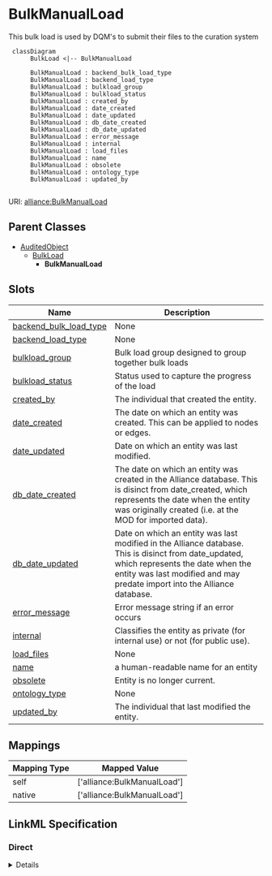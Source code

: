 # BulkManualLoad

This bulk load is used by DQM's to submit their files to the curation system


```mermaid
 classDiagram
      BulkLoad <|-- BulkManualLoad
      
      BulkManualLoad : backend_bulk_load_type
      BulkManualLoad : backend_load_type
      BulkManualLoad : bulkload_group
      BulkManualLoad : bulkload_status
      BulkManualLoad : created_by
      BulkManualLoad : date_created
      BulkManualLoad : date_updated
      BulkManualLoad : db_date_created
      BulkManualLoad : db_date_updated
      BulkManualLoad : error_message
      BulkManualLoad : internal
      BulkManualLoad : load_files
      BulkManualLoad : name
      BulkManualLoad : obsolete
      BulkManualLoad : ontology_type
      BulkManualLoad : updated_by
      

```



URI: [alliance:BulkManualLoad](http://alliancegenome.org/BulkManualLoad)


## Parent Classes

* [AuditedObject](AuditedObject.md)
    * [BulkLoad](BulkLoad.md)
        * **BulkManualLoad**




<!-- no inheritance hierarchy -->


## Slots

| Name | Description  |
| ---  | ---  |
| [backend_bulk_load_type](backend_bulk_load_type.md) | None |
| [backend_load_type](backend_load_type.md) | None |
| [bulkload_group](bulkload_group.md) | Bulk load group designed to group together bulk loads |
| [bulkload_status](bulkload_status.md) | Status used to capture the progress of the load |
| [created_by](created_by.md) | The individual that created the entity. |
| [date_created](date_created.md) | The date on which an entity was created. This can be applied to nodes or edges. |
| [date_updated](date_updated.md) | Date on which an entity was last modified. |
| [db_date_created](db_date_created.md) | The date on which an entity was created in the Alliance database.  This is disinct from date_created, which represents the date when the entity was originally created (i.e. at the MOD for imported data). |
| [db_date_updated](db_date_updated.md) | Date on which an entity was last modified in the Alliance database.  This is disinct from date_updated, which represents the date when the entity was last modified and may predate import into the Alliance database. |
| [error_message](error_message.md) | Error message string if an error occurs |
| [internal](internal.md) | Classifies the entity as private (for internal use) or not (for public use). |
| [load_files](load_files.md) | None |
| [name](name.md) | a human-readable name for an entity |
| [obsolete](obsolete.md) | Entity is no longer current. |
| [ontology_type](ontology_type.md) | None |
| [updated_by](updated_by.md) | The individual that last modified the entity. |


## Mappings

| Mapping Type | Mapped Value |
| ---  | ---  |
| self | ['alliance:BulkManualLoad'] |
| native | ['alliance:BulkManualLoad'] |




## LinkML Specification

<!-- TODO: investigate https://stackoverflow.com/questions/37606292/how-to-create-tabbed-code-blocks-in-mkdocs-or-sphinx -->

### Direct

<details>
```yaml
name: BulkManualLoad
description: This bulk load is used by DQM's to submit their files to the curation
  system
from_schema: https://github.com/alliance-genome/agr_curation_schema/src/schema/bulkload.yaml
is_a: BulkLoad
slots:
- backend_load_type

```
</details>

### Induced

<details>
```yaml
name: BulkManualLoad
description: This bulk load is used by DQM's to submit their files to the curation
  system
from_schema: https://github.com/alliance-genome/agr_curation_schema/src/schema/bulkload.yaml
is_a: BulkLoad
attributes:
  backend_load_type:
    name: backend_load_type
    from_schema: https://github.com/alliance-genome/agr_curation_schema/src/schema/bulkload.yaml
    alias: backend_load_type
    owner: BulkManualLoad
    domain_of:
    - BulkManualLoad
    range: backend_bulk_data_type_enum
  name:
    name: name
    description: a human-readable name for an entity
    notes:
    - May want to convert this into a slot that uses NameSlotAnnotation.
    from_schema: https://github.com/alliance-genome/agr_curation_schema/affectedGenomicModel
    multivalued: false
    alias: name
    owner: BulkManualLoad
    domain_of:
    - OntologyTerm
    - ResourceDescriptor
    - ResourceDescriptorPage
    - AffectedGenomicModel
    - AffectedGenomicModelDTO
    - VocabularyTerm
    - Vocabulary
    - VocabularyTermSet
    - Antibody
    - CurationReportGroup
    - CurationReport
    - BulkLoadGroup
    - BulkLoad
    range: string
  bulkload_status:
    name: bulkload_status
    description: Status used to capture the progress of the load
    from_schema: https://github.com/alliance-genome/agr_curation_schema/src/schema/bulkload.yaml
    alias: bulkload_status
    owner: BulkManualLoad
    domain_of:
    - BulkLoad
    - BulkLoadFile
    range: bulk_load_status_enum
  error_message:
    name: error_message
    description: Error message string if an error occurs
    from_schema: https://github.com/alliance-genome/agr_curation_schema/src/schema/bulkload.yaml
    alias: error_message
    owner: BulkManualLoad
    domain_of:
    - CurationReport
    - BulkLoad
    - BulkLoadFile
    range: string
  backend_bulk_load_type:
    name: backend_bulk_load_type
    from_schema: https://github.com/alliance-genome/agr_curation_schema/src/schema/bulkload.yaml
    alias: backend_bulk_load_type
    owner: BulkManualLoad
    domain_of:
    - BulkLoad
    range: backend_bulk_load_type_enum
  ontology_type:
    name: ontology_type
    from_schema: https://github.com/alliance-genome/agr_curation_schema/src/schema/bulkload.yaml
    alias: ontology_type
    owner: BulkManualLoad
    domain_of:
    - BulkLoad
    range: ontology_bulk_load_type_enum
  bulkload_group:
    name: bulkload_group
    description: Bulk load group designed to group together bulk loads
    from_schema: https://github.com/alliance-genome/agr_curation_schema/src/schema/bulkload.yaml
    alias: bulkload_group
    owner: BulkManualLoad
    domain_of:
    - BulkLoad
    range: BulkLoadGroup
  load_files:
    name: load_files
    from_schema: https://github.com/alliance-genome/agr_curation_schema/src/schema/bulkload.yaml
    multivalued: true
    alias: load_files
    owner: BulkManualLoad
    domain_of:
    - BulkLoad
    range: BulkLoadFile
  created_by:
    name: created_by
    description: The individual that created the entity.
    from_schema: https://github.com/alliance-genome/agr_curation_schema/core.yaml
    domain: AuditedObject
    multivalued: false
    alias: created_by
    owner: BulkManualLoad
    domain_of:
    - AuditedObject
    range: Person
  date_created:
    name: date_created
    description: The date on which an entity was created. This can be applied to nodes
      or edges.
    from_schema: https://github.com/alliance-genome/agr_curation_schema/core.yaml
    aliases:
    - creation_date
    exact_mappings:
    - dct:createdOn
    - WIKIDATA_PROPERTY:P577
    alias: date_created
    owner: BulkManualLoad
    domain_of:
    - AuditedObject
    - AuditedObjectDTO
    range: datetime
  updated_by:
    name: updated_by
    description: The individual that last modified the entity.
    from_schema: https://github.com/alliance-genome/agr_curation_schema/core.yaml
    domain: AuditedObject
    multivalued: false
    alias: updated_by
    owner: BulkManualLoad
    domain_of:
    - AuditedObject
    range: Person
  date_updated:
    name: date_updated
    description: Date on which an entity was last modified.
    from_schema: https://github.com/alliance-genome/agr_curation_schema/core.yaml
    aliases:
    - date_last_modified
    alias: date_updated
    owner: BulkManualLoad
    domain_of:
    - AuditedObject
    - AuditedObjectDTO
    range: datetime
  db_date_created:
    name: db_date_created
    description: The date on which an entity was created in the Alliance database.  This
      is disinct from date_created, which represents the date when the entity was
      originally created (i.e. at the MOD for imported data).
    from_schema: https://github.com/alliance-genome/agr_curation_schema/core.yaml
    alias: db_date_created
    owner: BulkManualLoad
    domain_of:
    - AuditedObject
    - AuditedObjectDTO
    range: datetime
  db_date_updated:
    name: db_date_updated
    description: Date on which an entity was last modified in the Alliance database.  This
      is disinct from date_updated, which represents the date when the entity was
      last modified and may predate import into the Alliance database.
    from_schema: https://github.com/alliance-genome/agr_curation_schema/core.yaml
    alias: db_date_updated
    owner: BulkManualLoad
    domain_of:
    - AuditedObject
    - AuditedObjectDTO
    range: datetime
  internal:
    name: internal
    description: Classifies the entity as private (for internal use) or not (for public
      use).
    notes:
    - Default value is true.
    from_schema: https://github.com/alliance-genome/agr_curation_schema/core.yaml
    alias: internal
    owner: BulkManualLoad
    domain_of:
    - AuditedObject
    - AuditedObjectDTO
    range: boolean
    required: true
  obsolete:
    name: obsolete
    description: Entity is no longer current.
    notes:
    - Obsolete entities are preserved in the database for posterity but should not
      be publicly displayed.
    from_schema: https://github.com/alliance-genome/agr_curation_schema/core.yaml
    alias: obsolete
    owner: BulkManualLoad
    domain_of:
    - AuditedObject
    - AuditedObjectDTO
    range: boolean

```
</details>
